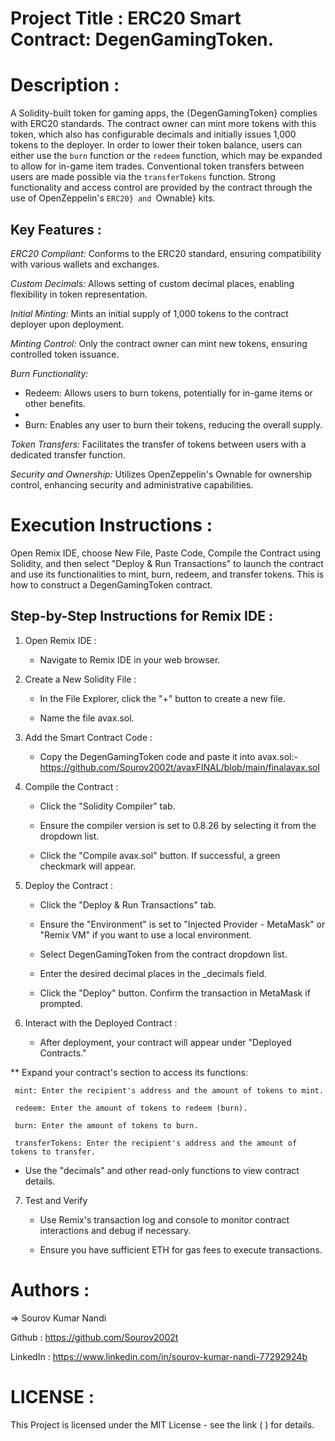 # Project Title : ERC20 Smart Contract: DegenGamingToken.

# Description :

A Solidity-built token for gaming apps, the {DegenGamingToken} complies with ERC20 standards. The contract owner can mint more tokens with this token, which also has configurable decimals and initially issues 1,000 tokens to the deployer. In order to lower their token balance, users can either use the `burn` function or the `redeem` function, which may be expanded to allow for in-game item trades. Conventional token transfers between users are made possible via the `transferTokens` function. Strong functionality and access control are provided by the contract through the use of OpenZeppelin's `ERC20} and `Ownable} kits.

## Key Features :

*ERC20 Compliant:* Conforms to the ERC20 standard, ensuring compatibility with various wallets and exchanges.

*Custom Decimals:* Allows setting of custom decimal places, enabling flexibility in token representation.

*Initial Minting:* Mints an initial supply of 1,000 tokens to the contract deployer upon deployment.

*Minting Control:* Only the contract owner can mint new tokens, ensuring controlled token issuance.

*Burn Functionality:*

  * Redeem: Allows users to burn tokens, potentially for in-game items or other benefits.
  * 
  * Burn: Enables any user to burn their tokens, reducing the overall supply.
    
*Token Transfers:* Facilitates the transfer of tokens between users with a dedicated transfer function.

*Security and Ownership:* Utilizes OpenZeppelin's Ownable for ownership control, enhancing security and administrative capabilities.

# Execution Instructions :

Open Remix IDE, choose New File, Paste Code, Compile the Contract using Solidity, and then select "Deploy & Run Transactions" to launch the contract and use its functionalities to mint, burn, redeem, and transfer tokens. This is how to construct a DegenGamingToken contract.

## Step-by-Step Instructions for Remix IDE :

1. Open Remix IDE :
    
     * Navigate to Remix IDE in your web browser.
       
2. Create a New Solidity File :
 
     * In the File Explorer, click the "+" button to create a new file.
       
     * Name the file avax.sol.
       
3. Add the Smart Contract Code :
   
     * Copy the DegenGamingToken code and paste it into avax.sol:- https://github.com/Sourov2002t/avaxFINAL/blob/main/finalavax.sol 

4. Compile the Contract :

    * Click the "Solidity Compiler" tab.
      
    * Ensure the compiler version is set to 0.8.26 by selecting it from the dropdown list.
      
    * Click the "Compile avax.sol" button. If successful, a green checkmark will appear.
      
5. Deploy the Contract :
   
     * Click the "Deploy & Run Transactions" tab.
       
     * Ensure the "Environment" is set to "Injected Provider - MetaMask" or "Remix VM" if you want to use a local environment.
       
     * Select DegenGamingToken from the contract dropdown list.
       
     * Enter the desired decimal places in the _decimals field.
       
     * Click the "Deploy" button. Confirm the transaction in MetaMask if prompted.
       
6. Interact with the Deployed Contract :
   
     * After deployment, your contract will appear under "Deployed Contracts."
       
  ** Expand your contract's section to access its functions:

     mint: Enter the recipient's address and the amount of tokens to mint.
     
     redeem: Enter the amount of tokens to redeem (burn).
     
     burn: Enter the amount of tokens to burn.
     
     transferTokens: Enter the recipient's address and the amount of tokens to transfer.
     
   * Use the "decimals" and other read-only functions to view contract details.

 7. Test and Verify

    * Use Remix's transaction log and console to monitor contract interactions and debug if necessary.

    * Ensure you have sufficient ETH for gas fees to execute transactions.

# Authors :

  => Sourov Kumar Nandi

   Github : https://github.com/Sourov2002t

   LinkedIn : https://www.linkedin.com/in/sourov-kumar-nandi-77292924b

# LICENSE :

   This Project is licensed under the MIT License - see the link (  ) for details.
